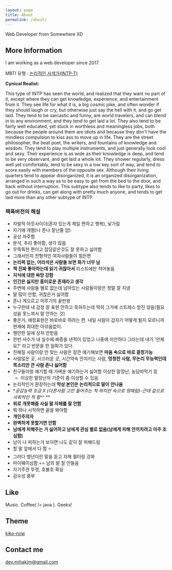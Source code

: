 ```yaml
---
layout: page
title: About
permalink: /about/
---
```


Web Developer from Somewhere XD

## More Information

I am working as a web developer since 2017.

MBTI 유형 : [논리적인 사색가(INTP-T)](https://www.16personalities.com/ko/%EC%84%B1%EA%B2%A9%EC%9C%A0%ED%98%95-intp)

**Cynical Realist:**

This type of INTP has seen the world, and realized that they want no part of it, except where they can get knowledge, experience, and entertainment from it. They see life for what it is, a big cosmic joke, and often wonder if they should laugh or cry, but otherwise just say the hell with it, and go get laid. They tend to be sarcastic and funny, are world travelers, and can blend in to any environment, and they tend to get laid a lot. They also tend to be fairly well educated, yet stuck in worthless and meaningless jobs, both because the people around them are idiots and because they don't have the mindless compulsion to kiss ass to move up in life. They are the street philosopher, the beat poet, the writers, and fountains of knowledge and wisdom. They tend to play multiple instruments, and just generally look cool and sexy. Their experience is as wide as their knowledge is deep, and tend to be very observant, and get laid a whole lot. They shower regularly, dress well yet comfortably, tend to be sexy in a low key sort of way, and tend to score easily with members of the opposite sex. Although their living quarters tend to appear disorganized, it is an organized disorganization, arranged in such a way as to be easy to get from the bed to the door, and back without interruption. This subtype also tends to like to party, likes to go out for drinks, can get along with pretty much anyone, and tends to get laid more than any other subtype of INTP.

### 팩폭버전의 해설

* 자발적 아웃사이더(혼자 있는게 제일 편하고 행복), 낯가림
* 자기애 개쩜(나 존나 잘난줄 암)
* 공상 자주함
* 분석, 추리 좋아함, 생각 많음
* 무뚝뚝한 편이고 잡담같은것도 잘 못하고 싫어함
 * 그래서인지 전형적인 여자사람들이 힘든편
* **논리력 없는, 어리석은 사람들 보면 화가 너무 남**
* **책 진짜 좋아하는데 읽기 귀찮아서** 리스트에만 적어놓음
* **지식에 대한 욕망 강함**
* **인간은 싫지만 흥미로운 존재라고 생각**
* 주변에 사람들 별로 없는데 남아있는 사람들이랑은 정말 잘 지냄
* 말 많이 안함, 귀찮은거 싫어함
* 존나 게으르고 미루기의 끝판왕
* 누구한테 내 감정 잘 표현 안하고 묵혀두는데 딱히 그거에 스트레스 받진 않음(필요성을 못느껴서 말 안하는 것)
 * 좋은거, 애정표현은 바로바로 하려는 편. 내일 사람이 갑자기 어떻게 될지 모르니까 현재에 최대한 아쉬움없이.
* 웬만한 일에 상처 안받음
 * 한번 사수가 내 실수에 짜증을 낸적이 있었고 나중에 미안하다 그러는데 내가 '언제요?' 라고 반문을 한 일화가 있다.
* 친해질 사람이랑 안 맞는 사람은 잠깐 얘기해보면 **마음 속으로 바로 결정가능**
* 사람많은 곳, 시끄러운 곳, 시간약속 안지키는 사람, **멍청한 사람, 무논리 무능력인데 목소리만 큰 사람 존나 싫어함**
* 친구들이랑 얘기할 때 가벼운 얘기하는거 싫어함 이상한 말장난, 농담따먹기 등
  * 이상한 말장난의 기준이 좀 이상할 수 있음
* 논리적인거 환장하는데 **막상 본인은 논리적으로 말이 안나옴**
* **공감능력 조금 X (다른사람 고민 들어주는 척 하지만 속으로 멍때림)-근데 겉으로 사회적인 척 함^^* **
* **위로 개못해줌 사실 말 자체를 잘 안함**
* 뭐 하나 시작하면 끝을 봐야함
* **개인주의자**
* **완벽하게 못할거면 안함**
* **남에게 피해주는 거 싫어하고 남에게 관심 별로 없음(남에게 피해 안끼치려고 아주 조심함)**
 * 남이 나 피하는거 보이면 나도 같이 잘 피해드림
* 할 말 앞에서 다 함 ⭐️
 * 그러다 썅년이란 말을 듣고 자체 필터링 강화
* 마이웨이심함 == 남의 말 잘 안들음
* 자기주관 뚜렷, 호불호 확실
* 감수성 풍부

## Like

Music. Coffee( != java ). Geeks!

## Theme 

[kiko-now](https://github.com/AWEEKJ/kiko-now)

## Contact me

[dev.mihakim@gmail.com](mailto:dev.mihakim@gmail.com)
